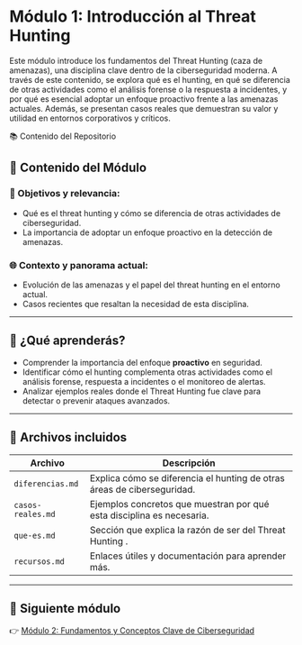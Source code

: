 # Módulo 1: Introducción al Threat Hunting
Este módulo introduce los fundamentos del Threat Hunting (caza de amenazas), una disciplina clave dentro de la ciberseguridad moderna. A través de este contenido, se explora qué es el hunting, en qué se diferencia de otras actividades como el análisis forense o la respuesta a incidentes, y por qué es esencial adoptar un enfoque proactivo frente a las amenazas actuales. Además, se presentan casos reales que demuestran su valor y utilidad en entornos corporativos y críticos.

📚 Contenido del Repositorio
## 📌 Contenido del Módulo

### 🎯 Objetivos y relevancia:
- Qué es el threat hunting y cómo se diferencia de otras actividades de ciberseguridad.
- La importancia de adoptar un enfoque proactivo en la detección de amenazas.

### 🌐 Contexto y panorama actual:
- Evolución de las amenazas y el papel del threat hunting en el entorno actual.
- Casos recientes que resaltan la necesidad de esta disciplina.

---

## 🎯 ¿Qué aprenderás?

- Comprender la importancia del enfoque **proactivo** en seguridad.
- Identificar cómo el hunting complementa otras actividades como el análisis forense, respuesta a incidentes o el monitoreo de alertas.
- Analizar ejemplos reales donde el Threat Hunting fue clave para detectar o prevenir ataques avanzados.

---

## 📁 Archivos incluidos

| Archivo | Descripción |
|--------|-------------|
| `diferencias.md` | Explica cómo se diferencia el hunting de otras áreas de ciberseguridad. |
| `casos-reales.md` | Ejemplos concretos que muestran por qué esta disciplina es necesaria. |
| `que-es.md` | Sección que explica la razón de ser del Threat Hunting . |
| `recursos.md` | Enlaces útiles y documentación para aprender más. |

---

## 🚀 Siguiente módulo

👉 [Módulo 2: Fundamentos y Conceptos Clave de Ciberseguridad](https://github.com/Karovil/Threat_Hunting/tree/M%C3%B3dulo-2-Fundamentos-y-Conceptos-Clave-de-Ciberseguridad-Terminolog%C3%ADa-esencial-adversarios%2C-TTPs%2C-IOCs%2C-entre-otros) 

